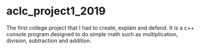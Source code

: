 # aclc_project1_2019
The first college project that I had to create, explain and defend. It is a c++ console program designed to do simple math such as multiplication, division, subtraction and addition.
